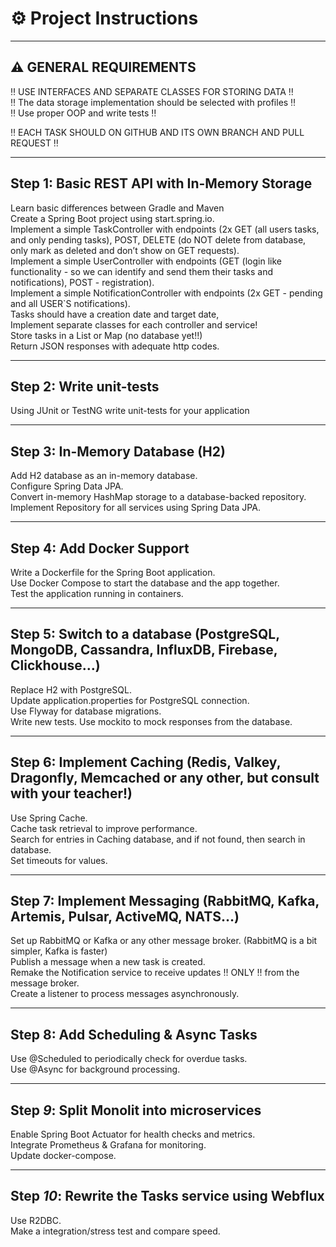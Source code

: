 # ⚙️ Project Instructions

---

## ⚠️ GENERAL REQUIREMENTS

‼ USE INTERFACES AND SEPARATE CLASSES FOR STORING DATA ‼  
‼ The data storage implementation should be selected with profiles ‼  
‼ Use proper OOP and write tests ‼

‼ EACH TASK SHOULD ON GITHUB AND ITS OWN BRANCH AND PULL REQUEST ‼

---

## Step 1: Basic REST API with In-Memory Storage

Learn basic differences between Gradle and Maven  
Create a Spring Boot project using start.spring.io.  
Implement a simple TaskController with endpoints (2x GET (all users tasks, and only pending tasks), POST, DELETE (do NOT delete from database, only mark as deleted and don’t show on GET requests).  
Implement a simple UserController with endpoints (GET (login like functionality - so we can identify and send them their tasks and notifications), POST - registration).  
Implement a simple NotificationController with endpoints (2x GET - pending and all USER`S notifications).  
Tasks should have a creation date and target date,  
Implement separate classes for each controller and service!  
Store tasks in a List or Map (no database yet!!)  
Return JSON responses with adequate http codes.  

---

## Step 2: Write unit-tests

Using JUnit or TestNG write unit-tests for your application  

---

## Step 3: In-Memory Database (H2)

Add H2 database as an in-memory database.  
Configure Spring Data JPA.  
Convert in-memory HashMap storage to a database-backed repository.  
Implement Repository for all services using Spring Data JPA.  

---

## Step 4: Add Docker Support

Write a Dockerfile for the Spring Boot application.  
Use Docker Compose to start the database and the app together.  
Test the application running in containers.  

---

## Step 5: Switch to a database (PostgreSQL, MongoDB, Cassandra, InfluxDB, Firebase, Clickhouse…)

Replace H2 with PostgreSQL.  
Update application.properties for PostgreSQL connection.  
Use Flyway for database migrations.  
Write new tests. Use mockito to mock responses from the database.  

---

## Step 6: Implement Caching (Redis, Valkey, Dragonfly, Memcached or any other, but consult with your teacher!)

Use Spring Cache.  
Cache task retrieval to improve performance.  
Search for entries in Caching database, and if not found, then search in database.  
Set timeouts for values.  

---

## Step 7: Implement Messaging (RabbitMQ, Kafka, Artemis, Pulsar, ActiveMQ, NATS…)

Set up RabbitMQ or Kafka or any other message broker. (RabbitMQ is a bit simpler, Kafka is faster)  
Publish a message when a new task is created.  
Remake the Notification service to receive updates !! ONLY !! from the message broker.  
Create a listener to process messages asynchronously.  

---

## Step 8: Add Scheduling & Async Tasks

Use @Scheduled to periodically check for overdue tasks.  
Use @Async for background processing.  

---

## Step *9*: Split Monolit into microservices

Enable Spring Boot Actuator for health checks and metrics.  
Integrate Prometheus & Grafana for monitoring.  
Update docker-compose.  

---

## Step *10*: Rewrite the Tasks service using Webflux

Use R2DBC.  
Make a integration/stress test and compare speed.  
